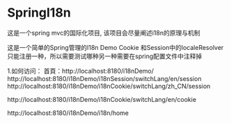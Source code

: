 # SpringI18n
这是一个spring mvc的国际化项目, 该项目会尽量阐述i18n的原理与机制


这是一个简单的Spring管理的I18n Demo
Cookie 和Session中的localeResolver只能注册一种，所以需要测试哪种另一种需要在spring配置文件中注释掉

1.如何访问：
首頁：http://localhost:8180/i18nDemo/
http://localhost:8180/i18nDemo/i18nSession/switchLang/en/session
http://localhost:8180/i18nDemo/i18nCookie/switchLang/zh_CN/session


http://localhost:8180/i18nDemo/i18nCookie/switchLang/en/cookie

http://localhost:8180/i18nDemo/i18n/home 